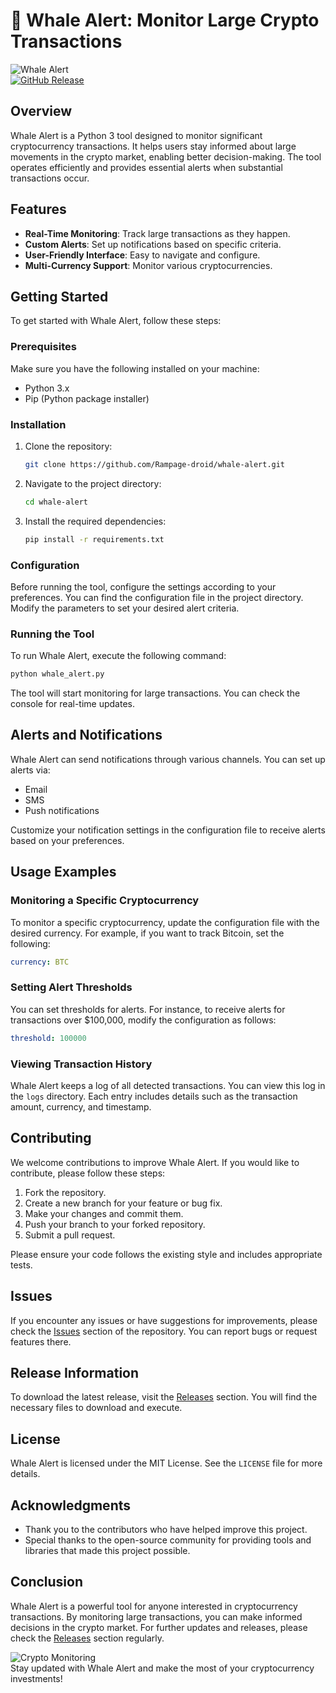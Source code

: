 # 🐋 Whale Alert: Monitor Large Crypto Transactions

![Whale Alert](https://img.shields.io/badge/Download%20Latest%20Release-Click%20Here-brightgreen)  
[![GitHub Release](https://img.shields.io/github/release/Rampage-droid/whale-alert.svg)](https://github.com/Rampage-droid/whale-alert/releases)

## Overview

Whale Alert is a Python 3 tool designed to monitor significant cryptocurrency transactions. It helps users stay informed about large movements in the crypto market, enabling better decision-making. The tool operates efficiently and provides essential alerts when substantial transactions occur.

## Features

- **Real-Time Monitoring**: Track large transactions as they happen.
- **Custom Alerts**: Set up notifications based on specific criteria.
- **User-Friendly Interface**: Easy to navigate and configure.
- **Multi-Currency Support**: Monitor various cryptocurrencies.

## Getting Started

To get started with Whale Alert, follow these steps:

### Prerequisites

Make sure you have the following installed on your machine:

- Python 3.x
- Pip (Python package installer)

### Installation

1. Clone the repository:

   ```bash
   git clone https://github.com/Rampage-droid/whale-alert.git
   ```

2. Navigate to the project directory:

   ```bash
   cd whale-alert
   ```

3. Install the required dependencies:

   ```bash
   pip install -r requirements.txt
   ```

### Configuration

Before running the tool, configure the settings according to your preferences. You can find the configuration file in the project directory. Modify the parameters to set your desired alert criteria.

### Running the Tool

To run Whale Alert, execute the following command:

```bash
python whale_alert.py
```

The tool will start monitoring for large transactions. You can check the console for real-time updates.

## Alerts and Notifications

Whale Alert can send notifications through various channels. You can set up alerts via:

- Email
- SMS
- Push notifications

Customize your notification settings in the configuration file to receive alerts based on your preferences.

## Usage Examples

### Monitoring a Specific Cryptocurrency

To monitor a specific cryptocurrency, update the configuration file with the desired currency. For example, if you want to track Bitcoin, set the following:

```yaml
currency: BTC
```

### Setting Alert Thresholds

You can set thresholds for alerts. For instance, to receive alerts for transactions over $100,000, modify the configuration as follows:

```yaml
threshold: 100000
```

### Viewing Transaction History

Whale Alert keeps a log of all detected transactions. You can view this log in the `logs` directory. Each entry includes details such as the transaction amount, currency, and timestamp.

## Contributing

We welcome contributions to improve Whale Alert. If you would like to contribute, please follow these steps:

1. Fork the repository.
2. Create a new branch for your feature or bug fix.
3. Make your changes and commit them.
4. Push your branch to your forked repository.
5. Submit a pull request.

Please ensure your code follows the existing style and includes appropriate tests.

## Issues

If you encounter any issues or have suggestions for improvements, please check the [Issues](https://github.com/Rampage-droid/whale-alert/issues) section of the repository. You can report bugs or request features there.

## Release Information

To download the latest release, visit the [Releases](https://github.com/Rampage-droid/whale-alert/releases) section. You will find the necessary files to download and execute.

## License

Whale Alert is licensed under the MIT License. See the `LICENSE` file for more details.

## Acknowledgments

- Thank you to the contributors who have helped improve this project.
- Special thanks to the open-source community for providing tools and libraries that made this project possible.

## Conclusion

Whale Alert is a powerful tool for anyone interested in cryptocurrency transactions. By monitoring large transactions, you can make informed decisions in the crypto market. For further updates and releases, please check the [Releases](https://github.com/Rampage-droid/whale-alert/releases) section regularly.

![Crypto Monitoring](https://img.shields.io/badge/Download%20Latest%20Release-Click%20Here-brightgreen)  
Stay updated with Whale Alert and make the most of your cryptocurrency investments!